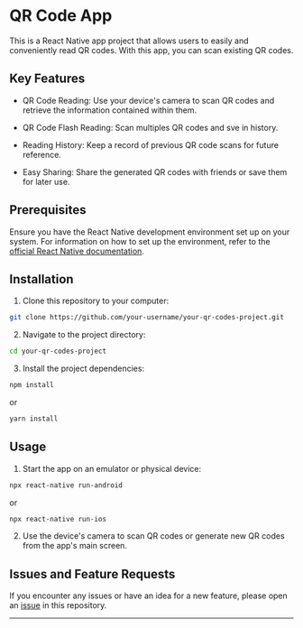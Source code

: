 # QR Code App

This is a React Native app project that allows users to easily and conveniently read QR codes. With this app, you can scan existing QR codes.
## Key Features

- QR Code Reading: Use your device's camera to scan QR codes and retrieve the information contained within them.

- QR Code Flash Reading: Scan multiples QR codes and sve in history.

- Reading History: Keep a record of previous QR code scans for future reference.

- Easy Sharing: Share the generated QR codes with friends or save them for later use.

## Prerequisites

Ensure you have the React Native development environment set up on your system. For information on how to set up the environment, refer to the [official React Native documentation](https://reactnative.dev/docs/environment-setup).

## Installation

1. Clone this repository to your computer:

```bash
git clone https://github.com/your-username/your-qr-codes-project.git
```

2. Navigate to the project directory:

```bash
cd your-qr-codes-project
```

3. Install the project dependencies:

```bash
npm install
```

or

```bash
yarn install
```

## Usage

1. Start the app on an emulator or physical device:

```bash
npx react-native run-android
```

or

```bash
npx react-native run-ios
```

2. Use the device's camera to scan QR codes or generate new QR codes from the app's main screen.

## Issues and Feature Requests

If you encounter any issues or have an idea for a new feature, please open an [issue](https://github.com/paulo-ssantos/Qr-Code-App/issues) in this repository.

---
